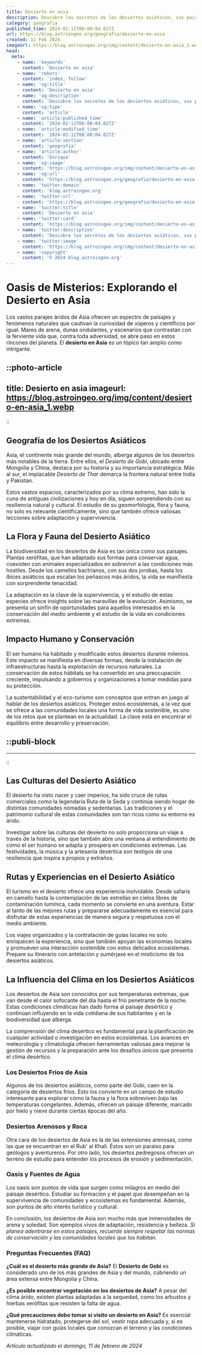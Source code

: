 ```yaml
---
title: Desierto en asia
description: Descubre los secretos de los desiertos asiáticos, sus paisajes únicos y la vida salvaje que albergan. Explora maravillas naturales ocultas.
category: geografia
published_time: 2024-02-11T08:00:04.027Z
url: https://blog.astroingeo.org/geografia/desierto-en-asia
created: 11 Feb 2024
imageUrl: https://blog.astroingeo.org/img/content/desierto-en-asia_1.webp
head:
  meta:
    - name: 'keywords'
      content: 'Desierto en asia'
    - name: 'robots'
      content: 'index, follow'
    - name: 'og:title'
      content: 'Desierto en asia'
    - name: 'og:description'
      content: 'Descubre los secretos de los desiertos asiáticos, sus paisajes únicos y la vida salvaje que albergan. Explora maravillas naturales ocultas.'
    - name: 'og:type'
      content: 'article'
    - name: 'article:published_time'
      content: '2024-02-11T08:00:04.027Z'
    - name: 'article:modified_time'
      content: '2024-02-11T08:00:04.027Z'
    - name: 'article:section'
      content: 'geografia'
    - name: 'article:author'
      content: 'Enrique'
    - name: 'og:image'
      content: 'https://blog.astroingeo.org/img/content/desierto-en-asia_1.webp'
    - name: 'og:url'
      content: 'https://blog.astroingeo.org/geografia/desierto-en-asia'
    - name: 'twitter:domain'
      content: 'blog.astroingeo.org'
    - name: 'twitter:url'
      content: 'https://blog.astroingeo.org/geografia/desierto-en-asia'
    - name: 'twitter:title'
      content: 'Desierto en asia'
    - name: 'twitter:card'
      content: 'https://blog.astroingeo.org/img/content/desierto-en-asia_1.webp'
    - name: 'twitter:description'
      content: 'Descubre los secretos de los desiertos asiáticos, sus paisajes únicos y la vida salvaje que albergan. Explora maravillas naturales ocultas.'
    - name: 'twitter:image'
      content: 'https://blog.astroingeo.org/img/content/desierto-en-asia_1.webp'
    - name: 'copyright'
      content: '© 2024 blog.astroingeo.org'
---
```

# Oasis de Misterios: Explorando el Desierto en Asia

Los vastos parajes áridos de Asia ofrecen un espectro de paisajes y fenómenos naturales que cautivan la curiosidad de viajeros y científicos por igual. Mares de arena, dunas ondulantes, y escenarios que contrastan con la ferviente vida que, contra toda adversidad, se abre paso en estos rincones del planeta. El **desierto en Asia** es un tópico tan amplio como intrigante.


::photo-article
---
title: Desierto en asia
imageurl: https://blog.astroingeo.org/img/content/desierto-en-asia_1.webp
---
::


## Geografía de los Desiertos Asiáticos

Asia, el continente más grande del mundo, alberga algunos de los desiertos más notables de la tierra. Entre ellos, el *Desierto de Gobi*, ubicado entre Mongolia y China, destaca por su historia y su importancia estratégica. Más al sur, el implacable *Desierto de Thar* demarca la frontera natural entre India y Pakistán.

Estos vastos espacios, caracterizados por su clima extremo, han sido la cuna de antiguas civilizaciones y hoy en día, siguen sorprendiendo con su resiliencia natural y cultural. El estudio de su geomorfología, flora y fauna, no solo es relevante científicamente, sino que también ofrece valiosas lecciones sobre adaptación y supervivencia.

## La Flora y Fauna del Desierto Asiático

La biodiversidad en los desiertos de Asia es tan única como sus paisajes. Plantas xerófitas, que han adaptado sus formas para conservar agua, coexisten con animales especializados en sobrevivir a las condiciones más hostiles. Desde los camellos bactrianos, con sus dos jorobas, hasta los íbices asiáticos que escalan los peñascos más áridos, la vida se manifiesta con sorprendente tenacidad.

La adaptación es la clave de la supervivencia, y el estudio de estas especies ofrece insights sobre las maravillas de la evolución. Asimismo, se presenta un sinfín de oportunidades para aquellos interesados en la conservación del medio ambiente y el estudio de la vida en condiciones extremas.

## Impacto Humano y Conservación

El ser humano ha habitado y modificado estos desiertos durante milenios. Este impacto se manifiesta en diversas formas, desde la instalación de infraestructuras hasta la explotación de recursos naturales. La conservación de estos hábitats se ha convertido en una preocupación creciente, impulsando a gobiernos y organizaciones a tomar medidas para su protección.

La sustentabilidad y el eco-turismo son conceptos que entran en juego al hablar de los desiertos asiáticos. Proteger estos ecosistemas, a la vez que se ofrece a las comunidades locales una forma de vida sostenible, es uno de los retos que se plantean en la actualidad. La clave está en encontrar el equilibrio entre desarrollo y preservación.


  ::publi-block
  ---
  ---
  ::
  
  
## Las Culturas del Desierto Asiático

El desierto ha visto nacer y caer imperios, ha sido cruce de rutas comerciales como la legendaria Ruta de la Seda y continúa siendo hogar de distintas comunidades nómadas y sedentarias. Las tradiciones y el patrimonio cultural de estas comunidades son tan ricos como su entorno es árido.

Investigar sobre las culturas del desierto no solo proporciona un viaje a través de la historia, sino que también abre una ventana al entendimiento de cómo el ser humano se adapta y prospera en condiciones extremas. Las festividades, la música y la artesanía desértica son testigos de una resiliencia que inspira a propios y extraños.

## Rutas y Experiencias en el Desierto Asiático

El turismo en el desierto ofrece una experiencia inolvidable. Desde safaris en camello hasta la contemplación de las estrellas en cielos libres de contaminación lumínica, cada momento se convierte en una aventura. Estar al tanto de las mejores rutas y prepararse adecuadamente es esencial para disfrutar de estas experiencias de manera segura y respetuosa con el medio ambiente.

Los viajes organizados y la contratación de guías locales no solo enriquecen la experiencia, sino que también apoyan las economías locales y promueven una interacción sostenible con estos delicados ecosistemas. Prepare su itinerario con antelación y sumérjase en el misticismo de los desiertos asiáticos.

## La Influencia del Clima en los Desiertos Asiáticos

Los desiertos de Asia son conocidos por sus temperaturas extremas, que van desde el calor sofocante del día hasta el frío penetrante de la noche. Estas condiciones climáticas han dado forma al paisaje desértico y continúan influyendo en la vida cotidiana de sus habitantes y en la biodiversidad que alberga.

La comprensión del clima desértico es fundamental para la planificación de cualquier actividad o investigación en estos ecosistemas. Los avances en meteorología y climatología ofrecen herramientas valiosas para mejorar la gestión de recursos y la preparación ante los desafíos únicos que presenta el clima desértico.

### Los Desiertos Fríos de Asia

Algunos de los desiertos asiáticos, como parte del Gobi, caen en la categoría de desiertos fríos. Esto los convierte en un campo de estudio interesante para explorar cómo la fauna y la flora sobreviven bajo las temperaturas congelantes. Además, ofrecen un paisaje diferente, marcado por hielo y nieve durante ciertas épocas del año.

### Desiertos Arenosos y Roca

Otra cara de los desiertos de Asia es la de las extensiones arenosas, como las que se encuentran en el Rub' al Khali. Éstos son un paraíso para geólogos y aventureros. Por otro lado, los desiertos pedregosos ofrecen un terreno de estudio para entender los procesos de erosión y sedimentación.

### Oasis y Fuentes de Agua

Los oasis son puntos de vida que surgen como milagros en medio del paisaje desértico. Estudiar su formación y el papel que desempeñan en la supervivencia de comunidades y ecosistemas es fundamental. Además, son puntos de alto interés turístico y cultural.

En conclusión, los desiertos de Asia son mucho más que inmensidades de arena y soledad. Son ejemplos vivos de adaptación, resistencia y belleza. *Si planea adentrarse en estos paisajes, recuerde siempre respetar las normas de conservación y las comunidades locales que los habitan*.

### Preguntas Frecuentes (FAQ)

**¿Cuál es el desierto más grande de Asia?**
El **Desierto de Gobi** es considerado uno de los más grandes de Asia y del mundo, cubriendo un área extensa entre Mongolia y China.

**¿Es posible encontrar vegetación en los desiertos de Asia?**
A pesar del clima árido, existen plantas adaptadas a la sequedad, como los arbustos y hierbas xerófitas que resisten la falta de agua.

**¿Qué precauciones debo tomar si visito un desierto en Asia?**
Es esencial mantenerse hidratado, protegerse del sol, vestir ropa adecuada y, si es posible, viajar con guías locales que conozcan el terreno y las condiciones climáticas.

_Artículo actualizado el domingo, 11 de febrero de 2024_
